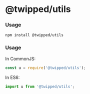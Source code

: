 @twipped/utils
===


### Usage

```
npm install @twipped/utils
```

### Usage

In CommonJS:

```js
const u = require('@twipped/utils');
```

In ES6:

```js
import u from '@twipped/utils';
```
